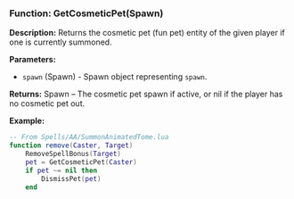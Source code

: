 ### Function: GetCosmeticPet(Spawn)

**Description:**
Returns the cosmetic pet (fun pet) entity of the given player if one is currently summoned.

**Parameters:**
- `spawn` (Spawn) - Spawn object representing `spawn`.

**Returns:** Spawn – The cosmetic pet spawn if active, or nil if the player has no cosmetic pet out.

**Example:**

```lua
-- From Spells/AA/SummonAnimatedTome.lua
function remove(Caster, Target)
    RemoveSpellBonus(Target)
    pet = GetCosmeticPet(Caster)
    if pet ~= nil then
        DismissPet(pet)
    end
```
